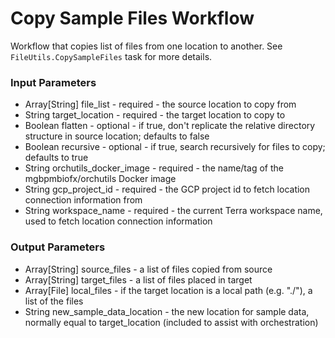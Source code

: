 # Copy Sample Files Workflow
Workflow that copies list of files from one location to another.  See `FileUtils.CopySampleFiles`
task for more details.

### Input Parameters
* Array[String] file_list - required - the source location to copy from
* String target_location - required - the target location to copy to
* Boolean flatten - optional - if true, don't replicate the relative directory structure in source location; defaults to false
* Boolean recursive - optional - if true, search recursively for files to copy; defaults to true
* String orchutils_docker_image - required - the name/tag of the mgbpmbiofx/orchutils Docker image
* String gcp_project_id - required - the GCP project id to fetch location connection information from
* String workspace_name - required - the current Terra workspace name, used to fetch location connection information

### Output Parameters
* Array[String] source_files - a list of files copied from source
* Array[String] target_files - a list of files placed in target
* Array[File] local_files - if the target location is a local path (e.g. "./"), a list of the files
* String new_sample_data_location - the new location for sample data, normally equal to target_location (included to assist with orchestration)

